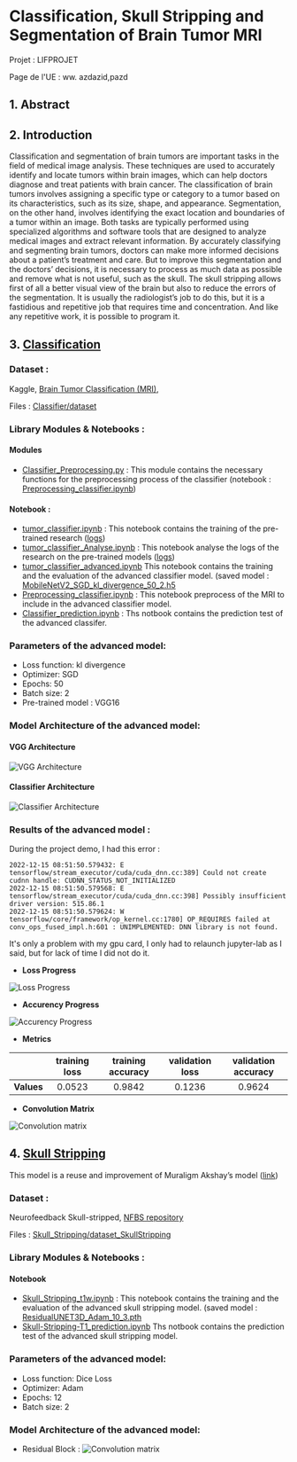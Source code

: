 # Classification, Skull Stripping and Segmentation of Brain Tumor MRI

Projet : LIFPROJET 

Page de l'UE : ww. azdazid,pazd

## 1. Abstract


## 2. Introduction
Classification and segmentation of brain tumors are important tasks in the field of medical image analysis. These
techniques are used to accurately identify and locate tumors within brain images, which can help doctors diagnose and
treat patients with brain cancer. The classification of brain tumors involves assigning a specific type or category to a
tumor based on its characteristics, such as its size, shape, and appearance. Segmentation, on the other hand, involves
identifying the exact location and boundaries of a tumor within an image. Both tasks are typically performed using
specialized algorithms and software tools that are designed to analyze medical images and extract relevant information.
By accurately classifying and segmenting brain tumors, doctors can make more informed decisions about a patient’s
treatment and care. But to improve this segmentation and the doctors’ decisions, it is necessary to process as much data
as possible and remove what is not useful, such as the skull. The skull stripping allows first of all a better visual view of
the brain but also to reduce the errors of the segmentation. It is usually the radiologist’s job to do this, but it is a fastidious
and repetitive job that requires time and concentration. And like any repetitive work, it is possible to program it.

## 3. [Classification](Classification/)
### Dataset :
Kaggle, [Brain Tumor Classification (MRI)](https://www.kaggle.com/datasets/sartajbhuvaji/brain-tumor-classification-mri), 

Files : [Classifier/dataset](Classification/dataset)

### Library Modules & Notebooks :

#### Modules
- [Classifier_Preprocessing.py](Classification/lib/Classifier_Preprocessing.py) :
This module contains the necessary functions for the preprocessing process of the classifier
  (notebook : [Preprocessing_classifier.ipynb](Prediction%2FPreprocessing_classifier.ipynb))

#### Notebook :
- [tumor_classifier.ipynb](Classification/tumor_classifier.ipynb) :
This notebook contains the training of the pre-trained research ([logs](Classification/logs))
- [tumor_classifier_Analyse.ipynb](Classification/tumor_classifier_Analyse.ipynb) :
This notebook analyse the logs of the research on the pre-trained models ([logs](Classification/logs))
- [tumor_classifier_advanced.ipynb](Classification/tumor_classifier_advanced.ipynb)
This notebook contains the training and the evaluation of the advanced classifier model. (saved model : [MobileNetV2_SGD_kl_divergence_50_2.h5](Classification/models-classification/)
- [Preprocessing_classifier.ipynb](Prediction%2FPreprocessing_classifier.ipynb) :
This notebook preprocess of the MRI to include in the advanced classifier model.
- [Classifier_prediction.ipynb](Prediction%2FClassifier_prediction.ipynb) :
Ths notbook contains the prediction test of the advanced classifer.

### Parameters of the advanced model:
- Loss function: kl divergence
- Optimizer: SGD
- Epochs: 50
- Batch size: 2
- Pre-trained model : VGG16


### Model Architecture of the advanced model:

#### VGG Architecture
![VGG Architecture](/LIFPRO/Rapport/Ressources/vgg.png "VGG Architecture")

#### Classifier Architecture
![Classifier Architecture](/LIFPRO/Rapport/Ressources/classifier.png "Classifier Architecture")

### Results of the advanced model :

During the project demo, I had this error : 

    2022-12-15 08:51:50.579432: E tensorflow/stream_executor/cuda/cuda_dnn.cc:389] Could not create cudnn handle: CUDNN_STATUS_NOT_INITIALIZED
    2022-12-15 08:51:50.579568: E tensorflow/stream_executor/cuda/cuda_dnn.cc:398] Possibly insufficient driver version: 515.86.1
    2022-12-15 08:51:50.579624: W tensorflow/core/framework/op_kernel.cc:1780] OP_REQUIRES failed at conv_ops_fused_impl.h:601 : UNIMPLEMENTED: DNN library is not found.

It's only a problem with my gpu card, I only had to relaunch jupyter-lab as I said, but for lack of time I did not do it.

- **Loss Progress**

![Loss Progress](/LIFPRO/Rapport/Ressources/loss_epochs.png "Loss Progress")

- **Accurency Progress**

![Accurency Progress](/LIFPRO/Rapport/Ressources/accurency_epochs.png "Accurency Progress")

- **Metrics**

|            |  training loss  |  training accuracy  | validation loss | validation accuracy |
|:----------:|:---------------:|:-------------------:|:---------------:|:-------------------:|
| **Values** |   0.0523        |    0.9842           |    0.1236       |       0.9624        |

- **Convolution Matrix**

![Convolution matrix](/LIFPRO/Rapport/Ressources/matrix_conv.png "Convolution matrix")



## 4. [Skull Stripping](Skull_Stripping/)

This model is a reuse and improvement of Muraligm Akshay’s model ([link](https://github.com/aksh-ai/skull-stripping-and-ica))
### Dataset :
Neurofeedback Skull-stripped, [NFBS repository](http://preprocessed-connectomes-project.org/NFB_skullstripped/)

Files : [Skull_Stripping/dataset_SkullStripping](Skull_Stripping/dataset_SkullStripping)

### Library Modules & Notebooks :
#### Notebook
- [Skull_Stripping_t1w.ipynb](Skull_Stripping/Skull_Stripping_t1w.ipynb) :
This notebook contains the training and the evaluation of the advanced skull stripping model. (saved model : [ResidualUNET3D_Adam_10_3.pth](Skull_Stripping/models_skull-stripping)
- [Skull-Stripping-T1_prediction.ipynb](Prediction/Skull-Stripping-T1_prediction.ipynb)
Ths notbook contains the prediction test of the advanced skull stripping model.

### Parameters of the advanced model:
- Loss function: Dice Loss
- Optimizer: Adam
- Epochs: 12
- Batch size: 2

### Model Architecture of the advanced model:
- Residual Block :
![Convolution matrix](/LIFPRO/Rapport/Ressources/matrix_conv.png "Convolution matrix")
